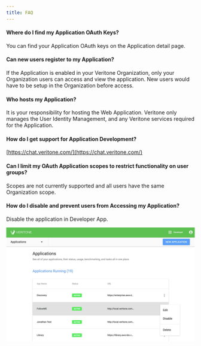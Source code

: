 ```yaml
---
title: FAQ
---
```


#### Where do I find my Application OAuth Keys?

You can find your Application OAuth keys on the Application detail page.

#### Can new users register to my Application?

If the Application is enabled in your Veritone Organization, only your Organization users can access and view the application. New users would have to be setup in the Organization before access.

#### Who hosts my Application?

It is your responsibility for hosting the Web Application. Veritone only manages the User Identity Management, and any Veritone services required for the Application.

#### How do I get support for Application Development?

[https://chat.veritone.com/](https://chat.veritone.com/)

#### Can I limit my OAuth Application scopes to restrict functionality on user groups?

Scopes are not currently supported and all users have the same Organization scope.

#### How do I disable and prevent users from Accessing my Application?

Disable the application in Developer App.

![application options](application-options-dropdown.jpg)
